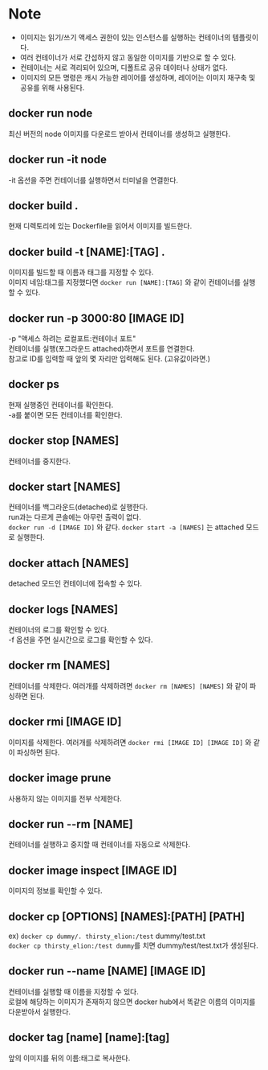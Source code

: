 # Note

- 이미지는 읽기/쓰기 액세스 권한이 있는 인스턴스를 실행하는 컨테이너의 템플릿이
  다.
- 여러 컨테이너가 서로 간섭하지 않고 동일한 이미지를 기반으로 할 수 있다.
- 컨테이너는 서로 격리되어 있으며, 디폴트로 공유 데이터나 상태가 없다.
- 이미지의 모든 명령은 캐시 가능한 레이어를 생성하며, 레이어는 이미지 재구축 및
  공유를 위해 사용된다.

## docker run node

최신 버전의 node 이미지를 다운로드 받아서 컨테이너를 생성하고 실행한다.

## docker run -it node

-it 옵션을 주면 컨테이너를 실행하면서 터미널을 연결한다.

## docker build .

현재 디렉토리에 있는 Dockerfile을 읽어서 이미지를 빌드한다.

## docker build -t [NAME]:[TAG] .

이미지를 빌드할 때 이름과 태그를 지정할 수 있다.  
이미지 네임:태그를 지정했다면 `docker run [NAME]:[TAG]` 와 같이 컨테이너를 실행
할 수 있다.

## docker run -p 3000:80 [IMAGE ID]

-p "액세스 하려는 로컬포트:컨테이너 포트"  
컨테이너를 실행(포그라운드 attached)하면서 포트를 연결한다.  
참고로 ID를 입력할 때 앞의 몇 자리만 입력해도 된다. (고유값이라면.)

## docker ps

현재 실행중인 컨테이너를 확인한다.  
-a를 붙이면 모든 컨테이너를 확인한다.

## docker stop [NAMES]

컨테이너를 중지한다.

## docker start [NAMES]

컨테이너를 백그라운드(detached)로 실행한다.  
run과는 다르게 콘솔에는 아무런 출력이 없다.  
`docker run -d [IMAGE ID]` 와 같다. `docker start -a [NAMES]` 는 attached 모드로
실행한다.

## docker attach [NAMES]

detached 모드인 컨테이너에 접속할 수 있다.

## docker logs [NAMES]

컨테이너의 로그를 확인할 수 있다.  
-f 옵션을 주면 실시간으로 로그를 확인할 수 있다.

## docker rm [NAMES]

컨테이너를 삭제한다. 여러개를 삭제하려면 `docker rm [NAMES] [NAMES]` 와 같이 파
싱하면 된다.

## docker rmi [IMAGE ID]

이미지를 삭제한다. 여러개를 삭제하려면 `docker rmi [IMAGE ID] [IMAGE ID]` 와 같
이 파싱하면 된다.

## docker image prune

사용하지 않는 이미지를 전부 삭제한다.

## docker run --rm [NAME]

컨테이너를 실행하고 중지할 때 컨테이너를 자동으로 삭제한다.

## docker image inspect [IMAGE ID]

이미지의 정보를 확인할 수 있다.

## docker cp [OPTIONS] [NAMES]:[PATH] [PATH]

ex) `docker cp dummy/. thirsty_elion:/test` dummy/test.txt  
`docker cp thirsty_elion:/test dummy`를 치면 dummy/test/test.txt가 생성된다.

## docker run --name [NAME] [IMAGE ID]

컨테이너를 실행할 때 이름을 지정할 수 있다.  
로컬에 해당하는 이미지가 존재하지 않으면 docker hub에서 똑같은 이름의 이미지를
다운받아서 실행한다.

## docker tag [name] [name]:[tag]

앞의 이미지를 뒤의 이름:태그로 복사한다.
